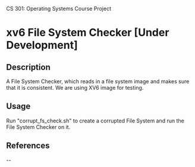 CS 301: Operating Systems Course Project
# xv6 File System Checker [Under Development]

## Description
A File System Checker, which reads in a file system image and makes sure that it is consistent. We are using XV6 image for testing. 

## Usage
Run "corrupt_fs_check.sh" to create a corrupted File System and run the File System Checker on it.

## References
--
